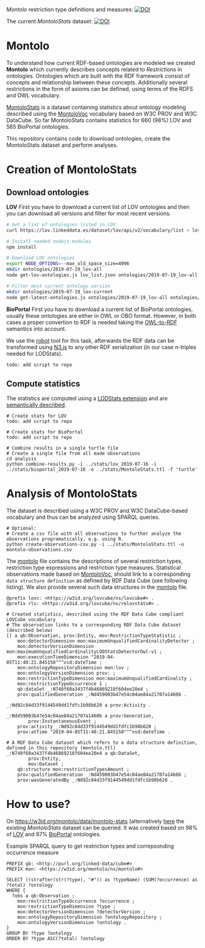 *Montolo* restriction type definitions and measures: [![DOI](https://zenodo.org/badge/DOI/10.5281/zenodo.3343313.svg)](https://doi.org/10.5281/zenodo.3343313)

The current *MontoloStats* dataset: [![DOI](https://zenodo.org/badge/DOI/10.5281/zenodo.3343053.svg)](https://doi.org/10.5281/zenodo.3343053)



# Montolo

To understand how current RDF-based ontologies are modeled we created **Montolo** which currently describes concepts related to *Restrictions* in ontologies.
Ontologies which are built with the RDF framework consist of concepts and relationship between these concepts. 
Additionally several restrictions in the form of axioms can be defined, using terms of the RDFS and OWL vocabulary.


[MontoloStats](https://lov.ilabt.imec.be/montolo/data/montolo-stats/latest/) is a dataset containing statistics about ontology modeling described using the [MontoloVoc](https://lov.ilabt.imec.be/montolo/ns/montolo-voc) vocabulary based on W3C PROV and W3C DataCube.
So far MontoloStats contains statistics for 660 (98%) LOV and 565 BioPortal ontologies.

This repository contains code to download ontologies, create the MontoloStats dataset and perform analyses.


# Creation of MontoloStats

## Download ontologies

**LOV**
First you have to download a current list of LOV ontologies
and then you can download all versions and filter for most recent versions.

```bash
# Get a list of ontologies listed in LOV
curl https://lov.linkeddata.es/dataset/lov/api/v2/vocabulary/list > lov_list.json

# Install needed nodejs modules
npm install 

# Download LOV ontologies
export NODE_OPTIONS=--max_old_space_size=4096
mkdir ontologies/2019-07-19_lov-all
node get-lov-ontologies.js lov_list.json ontologies/2019-07-19_lov-all

# Filter most current ontology version
mkdir ontologies/2019-07-19_lov-current
node get-latest-ontologies.js ontologies/2019-07-19_lov-all ontologies/2019-07-19_lov-current
```

**BioPortal**
First you have to download a current list of BioPortal ontologies,
usually these ontologies are either in OWL or OBO format.
However, in both cases a proper convertion to RDF is needed taking the [OWL-to-RDF](https://www.w3.org/TR/owl2-mapping-to-rdf/) semantics into account.

We use the [robot](http://robot.obolibrary.org) tool for this task,
afterwards the RDF data can be transformed using [N3.js](https://github.com/rdfjs/N3.js) to any other RDF serialization (in our case n-triples needed for LODStats).

```bash
todo: add script to repo

```


## Compute statistics

The statistics are computed using a [LODStats extension](https://github.com/IDLabResearch/lovstats) and are [semantically described](https://github.com/IDLabResearch/montolo-voc).

```
# Create stats for LOV
todo: add script to repo

# Create stats for BioPortal
todo: add script to repo

# Combine results in a single turtle file
# Create a single file from all made observations
cd analysis
python combine-results.py -i ../stats/lov_2019-07-16 -i ../stats/bioportal_2019-07-16 -o ../stats/MontoloStats.ttl -f 'turtle'
```

# Analysis of MontoloStats

The dataset is described using a W3C PROV and W3C DataCube-based vocabulary and thus can be analyzed using SPARQL queries.

```
# Optional:
# Create a csv file with all observations to further analyze the observations programatically, e.g. using R.
python create-observations-csv.py -i ../stats/MontoloStats.ttl -o montolo-observations.csv
```

The [montolo](montolo.ttl) file contains the descriptions of several restriction types, restriction type expressions and restriction type measures.
Statistical observations made based on [MontoloVoc](https://github.com/IDLabResearch/montolo-voc), 
should link to a corresponding `data structure definition` as defined by RDF Data Cube (see following listing).
We also provide several such data structures in the [montolo](montolo.ttl) file.

```turtle
@prefix lovc: <https://w3id.org/lovcube/ns/lovcube#> .
@prefix rls: <https://w3id.org/lovcube/ns/relovstats#> .

# Created statistics, described using the RDF Data Cube compliant LOVCube vocabulary
# The observation links to a corresponding RDF Data Cube dataset (described below)
[] a qb:Observation, prov:Entity, mov:RestrictionTypeStatistic ;
    mon:detectorDimension mon:maximumUnqualifiedCardinalityDetector ;
    mon:detectorVersionDimension mon:maximumUnqualifiedCardinalityLODStatsDetectorOwl-v1 ;
    mon:executionTimeDimension "2019-04-05T11:48:21.845150"^^xsd:dateTime ;
    mon:ontologyRepositoryDimension mon:lov ;
    mon:ontologyVersionDimension prov: ;
    mon:restrictionTypeDimension mon:maximumUnqualifiedCardinality ;
    mon:restrictionTypeOccurrence 1 ;
    qb:dataSet _:N740f60a3437f4b46869218f604ee20e4 ;
    prov:qualifiedGeneration _:Nd459003b47e54c04ae84a21707a1460b .

_:Nd92c84d33f9144549dd1fdfc1b98b620 a prov:Activity .

_:Nd459003b47e54c04ae84a21707a1460b a prov:Generation,
        prov:InstantaneousEvent ;
    prov:activity _:Nd92c84d33f9144549dd1fdfc1b98b620 ;
    prov:atTime "2019-04-05T11:48:21.845150"^^xsd:dateTime .

# A RDF Data Cube dataset which refers to a data structure definition, defined in this repository (montolo.ttl)
_:N740f60a3437f4b46869218f604ee20e4 a qb:DataSet,
        prov:Entity,
        mov:Dataset ;
    qb:structure mon:restrictionTypesAmount ;
    prov:qualifiedGeneration _:Nd459003b47e54c04ae84a21707a1460b ;
    prov:wasGeneratedBy _:Nd92c84d33f9144549dd1fdfc1b98b620 .

```

# How to use?

On https://w3id.org/montolo/data/montolo-stats (alternatively [here](https://zenodo.org/record/3343053) the existing *MontoloStats* dataset can be queried.
It was created based on 98% of [LOV](http://lov.linkeddata.es) and 97% [BioPortal](https://bioportal.bioontology.org) ontologies.

Example SPARQL query to get restriction types and correpsonding occurrence measure
```sparql
PREFIX qb: <http://purl.org/linked-data/cube#>
PREFIX mon: <https://w3id.org/montolo/ns/montolo#>

SELECT ((strafter(str(?type), "#")) as ?typeName) (SUM(?occurrence) as ?total) ?ontology
WHERE {
  ?obs a qb:Observation ;
    mon:restrictionTypeOccurrence ?occurrence ;
    mon:restrictionTypeDimension ?type ;
    mon:detectorVersionDimension ?detectorVersion ;
    mon:ontologyRepositoryDimension ?ontologyRepository ;
    mon:ontologyVersionDimension ?ontology .
}
GROUP BY ?type ?ontology
ORDER BY ?type ASC(?total) ?ontology

```
